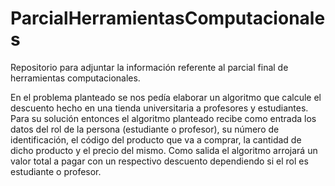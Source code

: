 # ParcialHerramientasComputacionales
Repositorio para adjuntar la información referente al parcial final de herramientas computacionales.

En el problema planteado se nos pedía elaborar un algoritmo que calcule el descuento hecho en una tienda universitaria a profesores y estudiantes. 
Para su solución entonces el algoritmo planteado recibe como entrada los datos del rol de la persona (estudiante o profesor), su número de identificación, el código del producto que va a comprar, la cantidad de dicho producto y el precio del mismo. 
Como salida el algoritmo arrojará un valor total a pagar con un respectivo descuento dependiendo si el rol es estudiante o profesor. 
